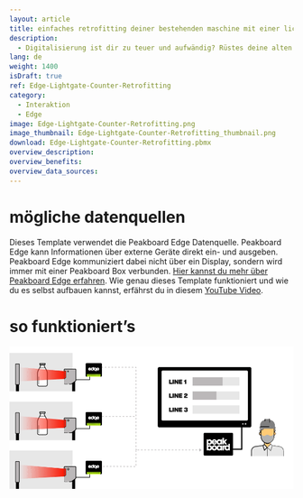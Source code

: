 ```yaml
---
layout: article
title: einfaches retrofitting deiner bestehenden maschine mit einer lichtschranke und Peakboard Edge
description: 
  - Digitalisierung ist dir zu teuer und aufwändig? Rüstes deine alten Maschinen gang einfach nach! Du benötigst dafür lediglich Peakboard Edge in Kombination mit Peakboard Enterprise und eine handelsübliche Lichtschranke mit einem Relais-Ausgang. Mit diesem Template visualisierst du im Anschluss die anfallenden Daten um sie so unmittelbar zu kommunizieren. Jetzt herunterladen!
lang: de
weight: 1400
isDraft: true
ref: Edge-Lightgate-Counter-Retrofitting
category:
  - Interaktion
  - Edge
image: Edge-Lightgate-Counter-Retrofitting.png
image_thumbnail: Edge-Lightgate-Counter-Retrofitting_thumbnail.png
download: Edge-Lightgate-Counter-Retrofitting.pbmx
overview_description:
overview_benefits:
overview_data_sources:
---
```

# mögliche datenquellen

Dieses Template verwendet die Peakboard Edge Datenquelle. Peakboard Edge kann Informationen über externe Geräte direkt ein- und ausgeben. Peakboard Edge kommuniziert dabei nicht über ein Display, sondern wird immer mit einer Peakboard Box verbunden. [Hier kannst du mehr über Peakboard Edge erfahren](https://peakboard.com/produkt/peakboard-edge/). Wie genau dieses Template funktioniert und wie du es selbst aufbauen kannst, erfährst du in diesem [YouTube Video](https://www.youtube.com/watch?v=cXD9-TJuITA).


# so funktioniert’s

![image_live](img/peakboard-edge-production-light-barrier.gif)
